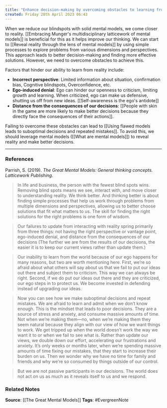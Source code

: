 ```yaml
---
title: "Enhance decision-making by overcoming obstacles to learning from reality"
created: Friday 28th April 2023 06:43
---
```


When we reduce our blindspots with solid mental models, we come closer to reality. [[Embracing Munger's multidisciplinary latticework of mental models]] is beneficial for this as it helps improve our thinking. We can start to [[Reveal reality through the lens of mental models]] by using simple processes to explore problems from various dimensions and perspectives. This approach leads to better decision-making and finding more effective solutions. However, we need to overcome obstacles to achieve this.

Factors that hinder our ability to learn from reality include: 
- **Incorrect perspective**: Limited information about situation, confirmation bias, Cognitive blindspots, Overconfidence, etc.
- **Ego-induced denial**: Ego can hinder our openness to criticism, limiting growth and learning. When criticized, ego can make us defensive, shutting us off from new ideas. [[Self-awareness is the ego's antidote]]
- **Distance from the consequences of our decisions**: [[People with skin in the game are more likely to make better decisions because they directly face the consequences of their actions]].


Failing to overcome these obstacles can lead to [[Using flawed models leads to suboptimal decisions and repeated mistakes]]. To avoid this, we should leverage mental models ([[What are mental models]]) to reveal reality and make better decisions. 

--- 
### References

Parrish, S. (2019). _The Great Mental Models: General thinking concepts. Latticework Publishing_.

> In life and business, the person with the fewest blind spots wins. Removing blind spots means we see, interact with, and move closer to understanding reality. We think better. And thinking better is about finding simple processes that help us work through problems from multiple dimensions and perspectives, allowing us to better choose solutions that fit what matters to us. The skill for finding the right solutions for the right problems is one form of wisdom. 

> Our failures to update from interacting with reality spring primarily from three things: not having the right perspective or vantage point, ego-induced denial, and distance from the consequences of our decisions (The further we are from the results of our decisions, the easier it is to keep our current views rather than update them.)

> Our inability to learn from the world because of our ego happens for many reasons, but two are worth mentioning here. First, we’re so afraid about what others will say about us that we fail to put our ideas out there and subject them to criticism. This way we can always be right. Second, if we do put our ideas out there and they are criticized, our ego steps in to protect us. We become invested in defending instead of upgrading our ideas.

> Now you can see how we make suboptimal decisions and repeat mistakes. We are afraid to learn and admit when we don’t know enough. This is the mindset that leads to poor decisions. They are a source of stress and anxiety, and consume massive amounts of time. Not when we’re making them—no, when we’re making them they seem natural because they align with our view of how we want things to work. We get tripped up when the world doesn’t work the way we want it to or when we fail to see what is. Rather than update our views, we double down our effort, accelerating our frustrations and anxiety. It’s only weeks or months later, when we’re spending massive amounts of time fixing our mistakes, that they start to increase their burden on us. Then we wonder why we have no time for family and friends and why we’re so consumed by things outside of our control. 

> But we are not passive participants in our decisions. The world does not act on us as much as it reveals itself to us and we respond.

### Related Notes
**Source**: [[The Great Mental Models]]
**Tags**: #EvergreenNote